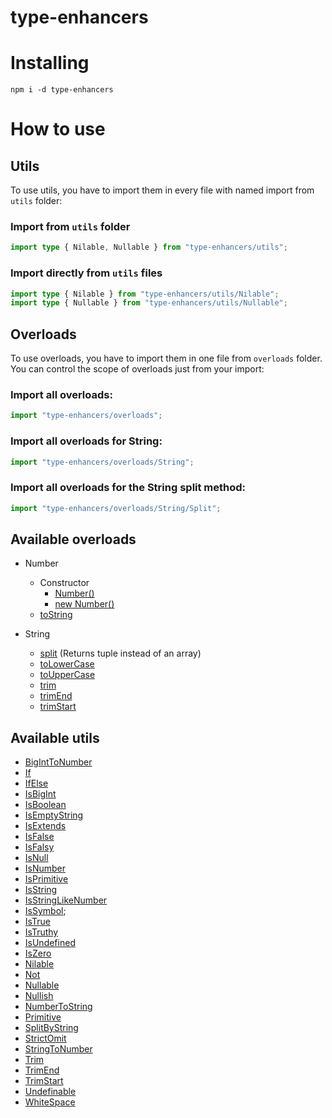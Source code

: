 # type-enhancers

# Installing

```shell
npm i -d type-enhancers
```

# How to use

## Utils

To use utils, you have to import them in every file with named import from `utils` folder:

### Import from `utils` folder

```typescript
import type { Nilable, Nullable } from "type-enhancers/utils";
```

### Import directly from `utils` files

```typescript
import type { Nilable } from "type-enhancers/utils/Nilable";
import type { Nullable } from "type-enhancers/utils/Nullable";
```

## Overloads

To use overloads, you have to import them in one file from `overloads` folder.
You can control the scope of overloads just from your import:

### Import all overloads:

```typescript
import "type-enhancers/overloads";
```

### Import all overloads for String:

```typescript
import "type-enhancers/overloads/String";
```

### Import all overloads for the String split method:

```typescript
import "type-enhancers/overloads/String/Split";
```

## Available overloads

+ Number
    + Constructor
        + [Number()](./overloads/Number/Constructor/Cast.d.ts)
        + [new Number()](./overloads/Number/Constructor/Instance.d.ts)
    + [toString](./overloads/Number/ToString.d.ts)

+ String
    + [split](./overloads/String/Split.d.ts) (Returns tuple instead of an array)
    + [toLowerCase](./overloads/String/ToLowerCase.d.ts)
    + [toUpperCase](./overloads/String/ToUpperCase.d.ts)
    + [trim](./overloads/String/Trim.d.ts)
    + [trimEnd](./overloads/String/TrimEnd.d.ts)
    + [trimStart](./overloads/String/TrimStart.d.ts)

## Available utils

+ [BigIntToNumber](./utils/BigIntToNumber.d.ts)
+ [If](./utils/If.d.ts)
+ [IfElse](./utils/IfElse.d.ts)
+ [IsBigInt](./utils/IsBigInt.d.ts)
+ [IsBoolean](./utils/IsBoolean.d.ts)
+ [IsEmptyString](./utils/IsEmptyString.d.ts)
+ [IsExtends](./utils/IsExtends.d.ts)
+ [IsFalse](./utils/IsFalse.d.ts)
+ [IsFalsy](./utils/IsFalsy.d.ts)
+ [IsNull](./utils/IsNull.d.ts)
+ [IsNumber](./utils/IsNumber.d.ts)
+ [IsPrimitive](./utils/IsPrimitive.d.ts)
+ [IsString](./utils/IsString.d.ts)
+ [IsStringLikeNumber](./utils/IsStringLikeNumber.d.ts)
+ [IsSymbol](./utils/IsSymbol.d.ts);
+ [IsTrue](./utils/IsTrue.d.ts)
+ [IsTruthy](./utils/IsTruthy.d.ts)
+ [IsUndefined](./utils/IsUndefined.d.ts)
+ [IsZero](./utils/IsZero.d.ts)
+ [Nilable](./utils/Nilable.d.ts)
+ [Not](./utils/Not.d.ts)
+ [Nullable](./utils/Nullable.d.ts)
+ [Nullish](./utils/Nullish.d.ts)
+ [NumberToString](./utils/NumberToString.d.ts)
+ [Primitive](./utils/Primitive.d.ts)
+ [SplitByString](./utils/SplitByString.d.ts)
+ [StrictOmit](./utils/StrictOmit.d.ts)
+ [StringToNumber](./utils/StringToNumber.d.ts)
+ [Trim](./utils/Trim.d.ts)
+ [TrimEnd](./utils/TrimEnd.d.ts)
+ [TrimStart](./utils/TrimStart.d.ts)
+ [Undefinable](./utils/Undefinable.d.ts)
+ [WhiteSpace](./utils/WhiteSpace.d.ts)

